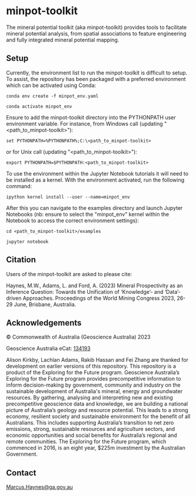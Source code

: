 # minpot-toolkit
The mineral potential toolkit (aka minpot-toolkit) provides tools to facilitate mineral potential analysis, from spatial associations to feature engineering and fully integrated mineral potential mapping.

## Setup

Currently, the environment list to run the minpot-toolkit is difficult to setup. To assist, the repository has been packaged with a preferred environment which can be activated using Conda:

`conda env create -f minpot_env.yaml`

`conda activate minpot_env`

Ensure to add the minpot-toolkit directory into the PYTHONPATH user environment variable. For instance, from Windows call (updating "<path_to_minpot-toolkit>"):

`set PYTHONPATH=%PYTHONPATH%;C:\<path_to_minpot-toolkit>`

or for Unix call (updating "<path_to_minpot-toolkit>"):

`export PYTHONPATH=$PYTHONPATH:<path_to_minpot-toolkit>`

To use the environment within the Jupyter Notebook tutorials it will need to be installed as a kernel. With the environment activated, run the following command:

`ipython kernel install --user --name=minpot_env`

After this you can navigate to the examples directory and launch Jupyter Notebooks (nb: ensure to select the "minpot_env" kernel within the Notebook to access the correct environment settings):

`cd <path_to_minpot-toolkit>/examples`

`jupyter notebook`

## Citation

Users of the minpot-toolkit are asked to please cite: 

Haynes, M.W., Adams, L. and Ford, A. (2023) Mineral Prospectivity as an Inference Question: Towards the Unification of ‘Knowledge’- and ‘Data’-driven Approaches. Proceedings of the World Mining Congress 2023, 26-29 June, Brisbane, Australia.

## Acknowledgements

©  Commonwealth  of  Australia  (Geoscience  Australia)  2023

Geoscience Australia eCat:  [134193](https://pid.geoscience.gov.au/dataset/ga/XXXX)

Alison Kirkby, Lachlan Adams, Rakib Hassan and Fei Zhang are thanked for development on earlier versions of this repository. This repository is a product of the Exploring for the Future program. Geoscience Australia’s Exploring for the Future program provides precompetitive information to inform decision-making by government, community and industry on the sustainable development of Australia's mineral, energy and groundwater resources. By gathering, analysing and interpreting new and existing precompetitive geoscience data and knowledge, we are building a national picture of Australia’s geology and resource potential. This leads to a strong economy, resilient society and sustainable environment for the benefit of all Australians. This includes supporting Australia’s transition to net zero emissions, strong, sustainable resources and agriculture sectors, and economic opportunities and social benefits for Australia’s regional and remote communities. The Exploring for the Future program, which commenced in 2016, is an eight year, $225m investment by the Australian Government.

## Contact
Marcus.Haynes@ga.gov.au
